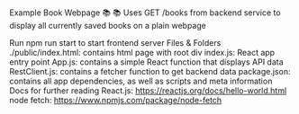 Example Book Webpage 📚 📚
Uses GET /books from backend service to display all currently saved books on a plain webpage

Run npm run start to start frontend server
Files & Folders
./public/index.html: contains html page with root div
index.js: React app entry point
App.js: contains a simple React function that displays API data
RestClient.js: contains a fetcher function to get backend data
package.json: contains all app dependencies, as well as scripts and meta information
Docs for further reading
React.js: https://reactjs.org/docs/hello-world.html
node fetch: https://www.npmjs.com/package/node-fetch
